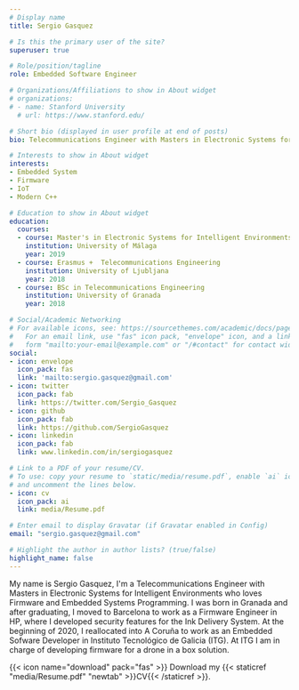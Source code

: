 ```yaml
---
# Display name
title: Sergio Gasquez

# Is this the primary user of the site?
superuser: true

# Role/position/tagline
role: Embedded Software Engineer

# Organizations/Affiliations to show in About widget
# organizations:
# - name: Stanford University
  # url: https://www.stanford.edu/

# Short bio (displayed in user profile at end of posts)
bio: Telecommunications Engineer with Masters in Electronic Systems for Intelligent Environments who loves firmware and embedded systems programming!

# Interests to show in About widget
interests:
- Embedded System
- Firmware 
- IoT
- Modern C++

# Education to show in About widget
education:
  courses:
  - course: Master's in Electronic Systems for Intelligent Environments
    institution: University of Málaga
    year: 2019
  - course: Erasmus +  Telecommunications Engineering
    institution: University of Ljubljana
    year: 2018
  - course: BSc in Telecommunications Engineering
    institution: University of Granada
    year: 2018

# Social/Academic Networking
# For available icons, see: https://sourcethemes.com/academic/docs/page-builder/#icons
#   For an email link, use "fas" icon pack, "envelope" icon, and a link in the
#   form "mailto:your-email@example.com" or "/#contact" for contact widget.
social:
- icon: envelope
  icon_pack: fas
  link: 'mailto:sergio.gasquez@gmail.com'
- icon: twitter
  icon_pack: fab
  link: https://twitter.com/Sergio_Gasquez
- icon: github
  icon_pack: fab
  link: https://github.com/SergioGasquez
- icon: linkedin
  icon_pack: fab
  link: www.linkedin.com/in/sergiogasquez

# Link to a PDF of your resume/CV.
# To use: copy your resume to `static/media/resume.pdf`, enable `ai` icons in `params.toml`, 
# and uncomment the lines below.
- icon: cv
  icon_pack: ai
  link: media/Resume.pdf

# Enter email to display Gravatar (if Gravatar enabled in Config)
email: "sergio.gasquez@gmail.com"

# Highlight the author in author lists? (true/false)
highlight_name: false
---
```


My name is Sergio Gasquez, I'm a Telecommunications Engineer with Masters in Electronic Systems for Intelligent Environments who loves Firmware and Embedded Systems Programming. I was born in Granada and after graduating, I moved to Barcelona to work as a Firmware Engineer in HP, where I developed security features for the Ink Delivery System. At the beginning of 2020, I reallocated into A Coruña to work as an Embedded Sofware Developer in Instituto Tecnológico de Galicia (ITG). At ITG I am in charge of developing firmware for a drone in a box solution. 

<!-- Dont hessitate to -->
<!-- Technology is my biggest passion, I'm also curious learner  -->
{{< icon name="download" pack="fas" >}} Download my {{< staticref "media/Resume.pdf" "newtab" >}}CV{{< /staticref >}}.
